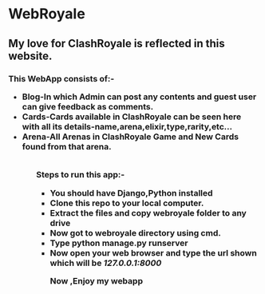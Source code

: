 # WebRoyale
<h2>My love for ClashRoyale is reflected in this website.</h2>
<h3>
This WebApp consists of:-
<ul>
<li>Blog-In which Admin can post any contents and guest user can give feedback as comments.</li>
<li>Cards-Cards available in ClashRoyale can be seen here with all its details-name,arena,elixir,type,rarity,etc...</li>
<li>Arena-All Arenas in ClashRoyale Game and New Cards found from that arena.</li>
<ul>
<br>
Steps to run this app:-
<ul>
<li>You should have Django,Python installed</li>
<li>Clone this repo to your local computer.</li>
<li>Extract the files and copy webroyale folder to any drive</li>
<li>Now got to webroyale directory using cmd.</li>
<li> Type <b>python manage.py runserver</b></li>
<li>Now open your web browser and type the url shown which will be <i>127.0.0.1:8000</i></li>

<b>Now ,Enjoy my webapp<b>
